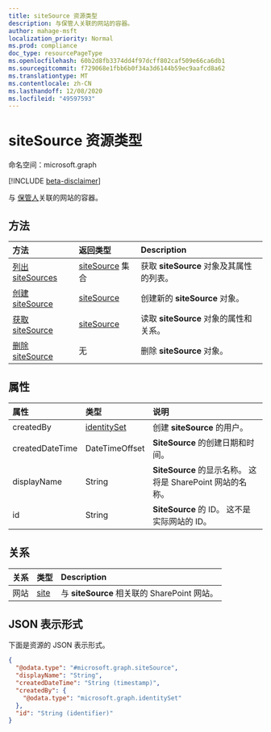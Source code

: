 ```yaml
---
title: siteSource 资源类型
description: 与保管人关联的网站的容器。
author: mahage-msft
localization_priority: Normal
ms.prod: compliance
doc_type: resourcePageType
ms.openlocfilehash: 60b2d8fb3374dd4f97dcff802caf509e66ca6db1
ms.sourcegitcommit: f729068e1fbb6b0f34a3d6144b59ec9aafcd8a62
ms.translationtype: MT
ms.contentlocale: zh-CN
ms.lasthandoff: 12/08/2020
ms.locfileid: "49597593"
---
```

# <a name="sitesource-resource-type"></a>siteSource 资源类型

命名空间：microsoft.graph

[!INCLUDE [beta-disclaimer](../../includes/beta-disclaimer.md)]

与 [保管人](custodian.md)关联的网站的容器。

## <a name="methods"></a>方法

|方法|返回类型|Description|
|:---|:---|:---|
|[列出 siteSources](../api/custodian-list-sitesources.md)|[siteSource](../resources/sitesource.md) 集合|获取 **siteSource** 对象及其属性的列表。|
|[创建 siteSource](../api/custodian-post-sitesources.md)|[siteSource](../resources/sitesource.md)|创建新的 **siteSource** 对象。|
|[获取 siteSource](../api/sitesource-get.md)|[siteSource](../resources/sitesource.md)|读取 **siteSource** 对象的属性和关系。|
|[删除 siteSource](../api/sitesource-delete.md)|无|删除 **siteSource** 对象。|

## <a name="properties"></a>属性

|属性|类型|说明|
|:---|:---|:---|
|createdBy|[identitySet](../resources/identityset.md)|创建 **siteSource** 的用户。|
|createdDateTime|DateTimeOffset|**SiteSource** 的创建日期和时间。|
|displayName|String|**SiteSource** 的显示名称。 这将是 SharePoint 网站的名称。|
|id|String| **SiteSource** 的 ID。 这不是实际网站的 ID。|

## <a name="relationships"></a>关系

|关系|类型|Description|
|:---|:---|:---|
|网站|[site](../resources/site.md)|与 **siteSource** 相关联的 SharePoint 网站。|

## <a name="json-representation"></a>JSON 表示形式

下面是资源的 JSON 表示形式。
<!-- {
  "blockType": "resource",
  "keyProperty": "id",
  "@odata.type": "microsoft.graph.siteSource",
  "baseType": "microsoft.graph.dataSource",
  "openType": false
}
-->

``` json
{
  "@odata.type": "#microsoft.graph.siteSource",
  "displayName": "String",
  "createdDateTime": "String (timestamp)",
  "createdBy": {
    "@odata.type": "microsoft.graph.identitySet"
  },
  "id": "String (identifier)"
}
```
